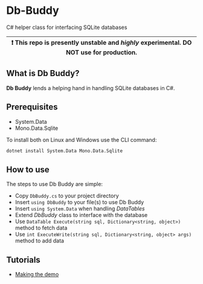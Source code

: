 # Db-Buddy

C# helper class for interfacing SQLite databases

| :exclamation: This repo is presently unstable and *highly* experimental. **DO NOT** use for production. |
|----------------------------------------------------------------------------------------------------------|

## What is Db Buddy?
**Db Buddy** lends a helping hand in handling SQLite databases in C#.

## Prerequisites

- System.Data
- Mono.Data.Sqlite

To install both on Linux and Windows use the CLI command:
```bash 
dotnet install System.Data Mono.Data.Sqlite
```

## How to use

The steps to use Db Buddy are simple:

- Copy `DbBuddy.cs` to your project directory
- Insert `using DbBuddy` to your file(s) to use Db Buddy
- Insert `using System.Data` when handling *DataTables*
- Extend *DbBuddy* class to interface with the database
- Use `DataTable Execute(string sql, Dictionary<string, object>)` method to fetch data
- Use `int ExecuteWrite(string sql, Dictionary<string, object> args)` method to add data

## Tutorials

- [Making the demo](docs/tutorial-demo.md)
